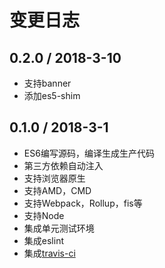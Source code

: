 # 变更日志

## 0.2.0 / 2018-3-10

* 支持banner
* 添加es5-shim

## 0.1.0 / 2018-3-1

* ES6编写源码，编译生成生产代码
* 第三方依赖自动注入
* 支持浏览器原生
* 支持AMD，CMD
* 支持Webpack，Rollup，fis等
* 支持Node
* 集成单元测试环境
* 集成eslint
* 集成[travis-ci](https://www.travis-ci.org/)


